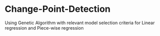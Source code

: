 # Change-Point-Detection
Using Genetic Algorithm with relevant model selection criteria for Linear regression and Piece-wise regression

